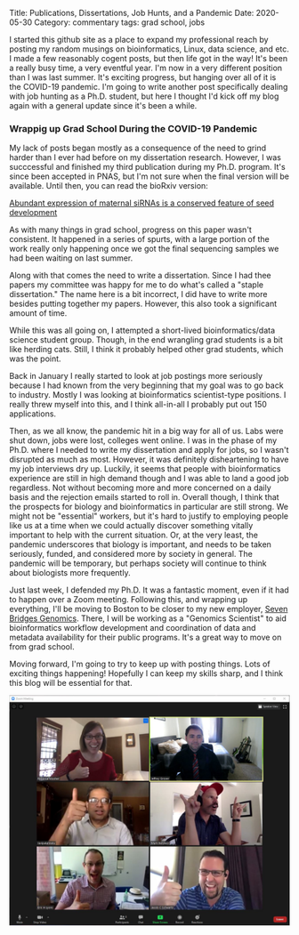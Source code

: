 Title:  Publications, Dissertations, Job Hunts, and a Pandemic
Date: 2020-05-30
Category: commentary
tags: grad school, jobs

I started this github site as a place to expand my professional reach by posting
my random musings on bioinformatics, Linux, data science, and etc. I made a few
reasonably cogent posts, but then life got in the way! It's been a really busy
time, a very eventful year. I'm now in a very different position than I was last
summer. It's exciting progress, but hanging over all of it is the COVID-19
pandemic. I'm going to write another post specifically dealing with job hunting
as a Ph.D. student, but here I thought I'd kick off my blog again with a general
update since it's been a while.

### Wrappig up Grad School During the COVID-19 Pandemic

My lack of posts began mostly as a consequence of the need to grind harder than I
ever had before on my dissertation research. However, I was succcessful and
finished my third publication during my Ph.D. program. It's since been accepted
in PNAS, but I'm not sure when the final version will be available. Until then,
you can read the bioRxiv version:

[Abundant expression of maternal siRNAs is a conserved feature of seed development](https://doi.org/10.1101/866806)

As with many things in grad school, progress on this paper wasn't consistent. It
happened in a series of spurts, with a large portion of the work really only
happening once we got the final sequencing samples we had been waiting on last
summer.

Along with that comes the need to write a dissertation. Since I had thee papers
my committee was happy for me to do what's called a "staple dissertation." The
name here is a bit incorrect, I did have to write more besides putting together
my papers. However, this also took a significant amount of time.

While this was all going on, I attempted a short-lived bioinformatics/data
science student group. Though, in the end wrangling grad students is a bit like
herding cats. Still, I think it probably helped other grad students, which was
the point.

Back in January I really started to look at job postings more seriously because I
had known from the very beginning that my goal was to go back to industry. Mostly
I was looking at bioinformatics scientist-type positions. I really threw myself
into this, and I think all-in-all I probably put out 150 applications.

Then, as we all know, the pandemic hit in a big way for all of us. Labs were
shut down, jobs were lost, colleges went online. I was in the phase of my Ph.D.
where I needed to write my dissertation and apply for jobs, so I wasn't disrupted
as much as most. However, it was definitely disheartening to have my job
interviews dry up. Luckily, it seems that people with bioinformatics experience
are still in high demand though and I was able to land a good job regardless. Not
without becoming more and more concerned on a daily basis and the rejection
emails started to roll in. Overall though, I think that the prospects for biology
and bioinformatics in particular are still strong. We might not be "essential"
workers, but it's hard to justify to employing people like us at a time when we
could actually discover something vitally important to help with the current
situation. Or, at the very least, the pandemic underscores that biology is
important, and needs to be taken seriously, funded, and considered more by
society in general. The pandemic will be temporary, but perhaps society will
continue to think about biologists more frequently.

Just last week, I defended my Ph.D. It was a fantastic moment, even if it had to
happen over a Zoom meeting. Following this, and wrapping up everything, I'll be
moving to Boston to be closer to my new employer,
[Seven Bridges Genomics](https://www.sevenbridges.com/). There, I will be working
as a "Genomics Scientist" to aid bioinformatics workflow development and
coordination of data and metadata availability for their public programs. It's
a great way to move on from grad school.

Moving forward, I'm going to try to keep up with posting things. Lots of exciting
things happening! Hopefully I can keep my skills sharp, and I think this blog
will be essential for that.

<center>
<img src="/images/defense.jpg", style="width:700px;">
</center>

